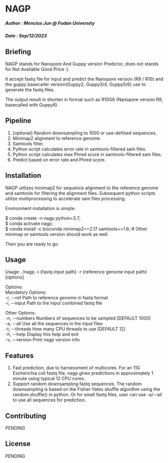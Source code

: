 # NAGP
##### Author : Mencius Jun @ Fudan University
##### Date : Sep/12/2023

## Briefing

NAGP stands for Nanopore And Guppy version Predictor, does not stands for Not Available Good Price :).

It accept fastq file for input and predict the Nanopore version (R9 / R10) and the guppy basecaller version(Guppy2, Guppy3/4, Guppy5/6) use to generate the fastq files.

The output result in shorten in format such as R10G6 (Nanopore version R9, basecalled with Guppy6).


## Pipeline
1. [optional] Random downsampling to 1000 or use-defined sequences.
2. Minimap2 alignment to reference genome.
3. Samtools filter.
4. Python script calculates error rate in samtools-filtered sam files.
5. Python script calculates max Phred score in samtools-filtered sam files.
6. Predict based on error rate and Phred score.


## Installation

NAGP utilizes minimap2 for sequence alignment to the reference genome and samtools for filtering the alignment files. 
Subsequent python scripts utilize multiprocessing to accelerate sam files processing.

Environment installation is simple.

$ conda create -n nagp python=3.7; <br>
$ conda activate nagp; <br>
$ conda install -c bioconda minimap2==2.17 samtools==1.6;   # Other minimap or samtools version should work as well. <br>

Then you are ready to go.

## Usage

Usage: ./nagp -i {fastq input path} -r {reference genome input path} [options]

Options: <br>
Mandatory Options: <br>
-r, --ref      Path to reference genome in fasta format <br>
-i, --input    Path to the input combined fastq file <br>

Other Options: <br>
-n, --numbers    Numbers of sequences to be sampled [DEFAULT 1000] <br>
-a, --all        Use all the sequences in the input files <br>
-t, --threads    How many CPU threads to use [DEFAULT 12] <br>
-h, --help       Display this help and exit <br>
-v, --version    Print nagp version info <br>


## Features

1. Fast prediction, due to harnessment of multicores. For an 11G Escherichia coli fastq file, nagp gives predictions in approximately 1 minute using typical 12 CPU cores.
2. Support random downsampling fastq sequences. The random downsampling is based on the Fisher-Yates shuffle algorithm using the random.shuffle() in python. Or for small fastq files, user can use -a/--all to use all sequences for prediction.



## Contributing
PENDING
## License
PENDING
